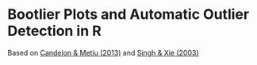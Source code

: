 # Bootlier Plots and Automatic Outlier Detection in R

Based on [Candelon & Metiu (2013)](http://www.bundesbank.de/Redaktion/EN/Downloads/Publications/Discussion_Paper_1/2013/2013_02_01_dkp_02.pdf?__blob=publicationFile) and [Singh & Xie (2003)](http://astrostatistics.psu.edu/su13/bootlier.pdf)